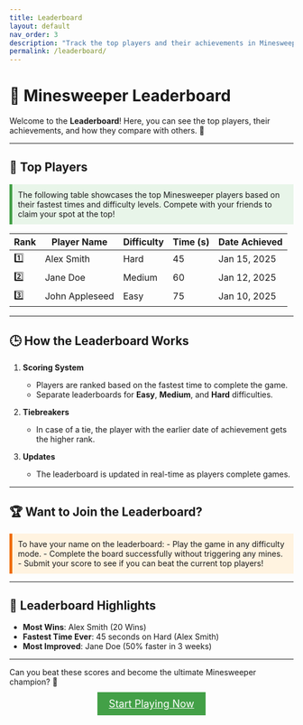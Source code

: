 ```yaml
---
title: Leaderboard
layout: default
nav_order: 3
description: "Track the top players and their achievements in Minesweeper."
permalink: /leaderboard/
---
```


# 🏅 **Minesweeper Leaderboard**

Welcome to the **Leaderboard**! Here, you can see the top players, their achievements, and how they compare with others. 🎉  

---

## 🥇 **Top Players**  

<div style="background-color: #e8f5e9; padding: 10px; border-left: 5px solid #43a047;">
The following table showcases the top Minesweeper players based on their fastest times and difficulty levels. Compete with your friends to claim your spot at the top!  
</div>

| Rank | Player Name  | Difficulty | Time (s) | Date Achieved   |
|------|--------------|------------|----------|-----------------|
| 1️⃣  | Alex Smith   | Hard       | 45       | Jan 15, 2025    |
| 2️⃣  | Jane Doe     | Medium     | 60       | Jan 12, 2025    |
| 3️⃣  | John Appleseed | Easy      | 75       | Jan 10, 2025    |

---

## 🕒 **How the Leaderboard Works**  

1. **Scoring System**  
   - Players are ranked based on the fastest time to complete the game.  
   - Separate leaderboards for **Easy**, **Medium**, and **Hard** difficulties.  

2. **Tiebreakers**  
   - In case of a tie, the player with the earlier date of achievement gets the higher rank.  

3. **Updates**  
   - The leaderboard is updated in real-time as players complete games.  

---

## 🏆 **Want to Join the Leaderboard?**  

<div style="background-color: #fff3e0; padding: 10px; border-left: 5px solid #ef6c00;">
To have your name on the leaderboard:  
- Play the game in any difficulty mode.  
- Complete the board successfully without triggering any mines.  
- Submit your score to see if you can beat the current top players!
</div>

---

## 🌟 **Leaderboard Highlights**  

- **Most Wins**: Alex Smith (20 Wins)  
- **Fastest Time Ever**: 45 seconds on Hard (Alex Smith)  
- **Most Improved**: Jane Doe (50% faster in 3 weeks)  

---

Can you beat these scores and become the ultimate Minesweeper champion? 🌟  

<div style="text-align: center; margin-top: 20px;">
  <a href="/start/" class="btn btn-primary" style="background-color: #43a047; color: white; padding: 10px 20px; font-size: 18px;">Start Playing Now</a>
</div>
